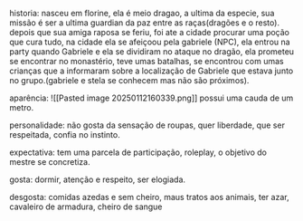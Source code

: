 historia: nasceu em florine, ela é meio dragao, a ultima da especie, sua missão é ser a ultima guardian da paz entre as raças(dragões e o resto). depois que sua amiga raposa se feriu, foi ate a cidade procurar uma poção que cura tudo, na cidade ela se afeiçoou pela gabriele (NPC), ela entrou na party quando Gabriele e ela se dividiram no ataque no dragão, ela prometeu se encontrar no monastério, teve umas batalhas, se encontrou com umas crianças que a informaram sobre a localização de Gabriele que estava junto no grupo.(gabriele e stela se conhecem mas não são próximos).

aparência: 
![[Pasted image 20250112160339.png]]
possui uma cauda de um metro.

personalidade: não gosta da sensação de roupas, quer liberdade, que ser respeitada, confia no instinto.

expectativa: tem uma parcela de participação, roleplay, o objetivo do mestre se concretiza.

gosta:
dormir, atenção e respeito, ser elogiada.

desgosta:
comidas azedas e sem cheiro, maus tratos aos animais, ter azar, cavaleiro de armadura, cheiro de sangue
